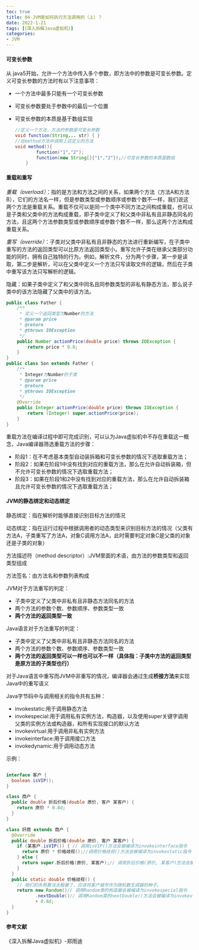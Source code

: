 ```yaml
---
toc: true
title: 04-JVM是如何执行方法调用的（上）？
date: 2022-1-21
tags: [《深入拆解Java虚拟机》]
categories:
- JVM
---
```


#### 可变长参数

 从 java5开始，允许一个方法中传入多个参数，即方法中的参数是可变长参数。定义可变长参数的方法时有以下注意事项：

- 一个方法中最多只能有一个可变长参数
- 可变长参数要处于参数中的最后一个位置

- 可变长参数的本质是基于数组实现

  ```java
  //定义一个方法，方法的参数是可变长参数
  void function(String... str) { }
  //在method方法中调用上述定义的方法
  void method(){
          function("1","2");
          function(new String[]{"1","2"});//可变长参数的本质是数组
      }
  ```

<!--more-->

#### 重载和重写

*重载（overload）*：指的是方法和方法之间的关系，如果两个方法（方法A和方法B），它们的方法名一样，但是参数类型或参数顺序或参数个数不一样，我们说这两个方法是重载关系。重载不仅可以是同一个类中不同方法之间构成重载，也可以是子类和父类中的方法构成重载，即子类中定义了和父类中非私有且非静态同名的方法，且这两个方法参数类型或参数顺序或参数个数不一样，那么这两个方法构成重载关系。

*重写（override）*：子类对父类中非私有且非静态的方法进行重新编写，在子类中重写的方法的返回类型可以比原方法返回类型小。重写允许子类在继承父类部分功能的同时，拥有自己独特的行为。例如，解析文件，分为两个步骤，第一步是读取，第二步是解析，可以在父类中定义一个方法只写读取文件的逻辑，然后在子类中重写该方法只写解析的逻辑。

隐藏：如果子类中定义了和父类中同名且同参数类型的非私有静态方法，那么说子类中的该方法隐藏了父类中的该方法。

```java
public class Father {
    /**
     * 定义一个返回类型为Number的方法
     * @param price
     * @return
     * @throws IOException
     */
    public Number actionPrice(double price) throws IOException {
        return price * 0.8;
    }
}
public class Son extends Father {
    /**
     * Integer为Number的子类
     * @param price
     * @return
     * @throws IOException
     */
    @Override
    public Integer actionPrice(double price) throws IOException {
        return (Integer) super.actionPrice(price);
    }
}
```

重载方法在编译过程中即可完成识别，可以认为Java虚拟机中不存在重载这一概念，Java编译器筛选重载方法的步骤：

- 阶段1：在不考虑基本类型自动装拆箱和可变长参数的情况下选取重载方法；
- 阶段2：如果在阶段1中没有找到对应的重载方法，那么在允许自动拆装箱，但不允许可变长参数的情况下选取重载方法；
- 阶段3：如果在阶段1和2中没有找到对应的重载方法，那么在允许自动拆装箱且允许可变长参数的情况下选取重载方法；

#### JVM的静态绑定和动态绑定

静态绑定：指在解析时能够直接识别目标方法的情况

动态绑定：指在运行过程中根据调用者的动态类型来识别目标方法的情况（父类有方法A，子类重写了方法A，对象C调用方法A，此时需要判定对象C是父类的对象还是子类的对象）

方法描述符（method descriptor）:JVM里面的术语，由方法的参数类型和返回类型组成

方法签名：由方法名和参数列表构成

JVM对于方法重写的判定：

- 子类中定义了父类中非私有且非静态方法同名的方法
- 两个方法的参数个数、参数顺序、参数类型一致
- **两个方法的返回类型一致**

Java语言对于方法重写的判定：

- 子类中定义了父类中非私有且非静态方法同名的方法
- 两个方法的参数个数、参数顺序、参数类型一致
- **两个方法的返回类型可以一样也可以不一样（具体指：子类中方法的返回类型是原方法的子类型也行）**

对于Java语言中重写而JVM中非重写的情况，编译器会通过生成**桥接方法**来实现Java中的重写语义

Java字节码中与调用相关的指令共有五种：

- invokestatic:用于调用静态方法
- invokespecial:用于调用私有实例方法，构造器，以及使用super关键字调用父类的实例方法或构造器，和所有实现接口的默认方法
- invokevirtual:用于调用非私有实例方法
- invokeinterface:用于调用接口方法
- invokedynamic:用于调用动态方法

示例：

```java

interface 客户 {
  boolean isVIP();
}

class 商户 {
  public double 折后价格(double 原价, 客户 某客户) {
    return 原价 * 0.8d;
  }
}

class 奸商 extends 商户 {
  @Override
  public double 折后价格(double 原价, 客户 某客户) {
    if (某客户.isVIP()) { // 调用isVIP()方法会被编译为invokeinterface指令      
      return 原价 * 价格歧视();//调用价格歧视()方法会被编译为invokestatic指令
    } else {
      return super.折后价格(原价, 某客户);// 调用折后价格(原价, 某客户)方法会被编译为invokespecial
    }
  }
  public static double 价格歧视() {
    // 咱们的杀熟算法太粗暴了，应该将客户城市作为随机数生成器的种子。
    return new Random()// 调用Random类的构造器会被编译为invokespecial指令
           .nextDouble()// 调用Random类的nextDouble()方法会被编译为invokevirtual指令
           + 0.8d;
  }
}
```

#### 参考文献

《深入拆解Java虚拟机》-郑雨迪











